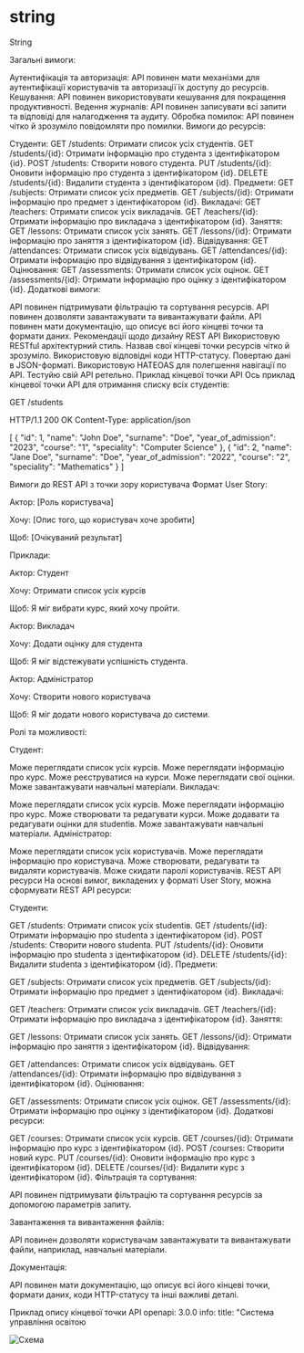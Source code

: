 # string
String

Загальні вимоги:

Аутентифікація та авторизація: API повинен мати механізми для аутентифікації користувачів та авторизації їх доступу до ресурсів.
Кешування: API повинен використовувати кешування для покращення продуктивності.
Ведення журналів: API повинен записувати всі запити та відповіді для налагодження та аудиту.
Обробка помилок: API повинен чітко й зрозуміло повідомляти про помилки.
Вимоги до ресурсів:

Студенти:
GET /students: Отримати список усіх студентів.
GET /students/{id}: Отримати інформацію про студента з ідентифікатором {id}.
POST /students: Створити нового студента.
PUT /students/{id}: Оновити інформацію про студента з ідентифікатором {id}.
DELETE /students/{id}: Видалити студента з ідентифікатором {id}.
Предмети:
GET /subjects: Отримати список усіх предметів.
GET /subjects/{id}: Отримати інформацію про предмет з ідентифікатором {id}.
Викладачі:
GET /teachers: Отримати список усіх викладачів.
GET /teachers/{id}: Отримати інформацію про викладача з ідентифікатором {id}.
Заняття:
GET /lessons: Отримати список усіх занять.
GET /lessons/{id}: Отримати інформацію про заняття з ідентифікатором {id}.
Відвідування:
GET /attendances: Отримати список усіх відвідувань.
GET /attendances/{id}: Отримати інформацію про відвідування з ідентифікатором {id}.
Оцінювання:
GET /assessments: Отримати список усіх оцінок.
GET /assessments/{id}: Отримати інформацію про оцінку з ідентифікатором {id}.
Додаткові вимоги:

API повинен підтримувати фільтрацію та сортування ресурсів.
API повинен дозволяти завантажувати та вивантажувати файли.
API повинен мати документацію, що описує всі його кінцеві точки та формати даних.
Рекомендації щодо дизайну REST API
Використовую RESTful архітектурний стиль.
Назвав свої кінцеві точки ресурсів чітко й зрозуміло.
Використовую відповідні коди HTTP-статусу.
Повертаю дані в JSON-форматі.
Використовую HATEOAS для полегшення навігації по API.
Тестуйю свій API ретельно.
Приклад кінцевої точки API
Ось приклад кінцевої точки API для отримання списку всіх студентів:

GET /students

HTTP/1.1 200 OK
Content-Type: application/json

[
  {
    "id": 1,
    "name": "John Doe",
    "surname": "Doe",
    "year_of_admission": "2023",
    "course": "1",
    "speciality": "Computer Science"
  },
  {
    "id": 2,
    "name": "Jane Doe",
    "surname": "Doe",
    "year_of_admission": "2022",
    "course": "2",
    "speciality": "Mathematics"
  }
]   

Вимоги до REST API з точки зору користувача
Формат User Story:

Актор: [Роль користувача]

Хочу: [Опис того, що користувач хоче зробити]

Щоб: [Очікуваний результат]

Приклади:

Актор: Студент

Хочу: Отримати список усіх курсів

Щоб: Я міг вибрати курс, який хочу пройти.

Актор: Викладач

Хочу: Додати оцінку для студента

Щоб: Я міг відстежувати успішність студента.

Актор: Адміністратор

Хочу: Створити нового користувача

Щоб: Я міг додати нового користувача до системи.

Ролі та можливості:

Студент:

Може переглядати список усіх курсів.
Може переглядати інформацію про курс.
Може реєструватися на курси.
Може переглядати свої оцінки.
Може завантажувати навчальні матеріали.
Викладач:

Може переглядати список усіх курсів.
Може переглядати інформацію про курс.
Може створювати та редагувати курси.
Може додавати та редагувати оцінки для studentів.
Може завантажувати навчальні матеріали.
Адміністратор:

Може переглядати список усіх користувачів.
Може переглядати інформацію про користувача.
Може створювати, редагувати та видаляти користувачів.
Може скидати паролі користувачів.
REST API ресурси
На основі вимог, викладених у форматі User Story, можна сформувати REST API ресурси:

Студенти:

GET /students: Отримати список усіх studentів.
GET /students/{id}: Отримати інформацію про studentа з ідентифікатором {id}.
POST /students: Створити нового studentа.
PUT /students/{id}: Оновити інформацію про studentа з ідентифікатором {id}.
DELETE /students/{id}: Видалити studentа з ідентифікатором {id}.
Предмети:

GET /subjects: Отримати список усіх предметів.
GET /subjects/{id}: Отримати інформацію про предмет з ідентифікатором {id}.
Викладачі:

GET /teachers: Отримати список усіх викладачів.
GET /teachers/{id}: Отримати інформацію про викладача з ідентифікатором {id}.
Заняття:

GET /lessons: Отримати список усіх занять.
GET /lessons/{id}: Отримати інформацію про заняття з ідентифікатором {id}.
Відвідування:

GET /attendances: Отримати список усіх відвідувань.
GET /attendances/{id}: Отримати інформацію про відвідування з ідентифікатором {id}.
Оцінювання:

GET /assessments: Отримати список усіх оцінок.
GET /assessments/{id}: Отримати інформацію про оцінку з ідентифікатором {id}.
Додаткові ресурси:

GET /courses: Отримати список усіх курсів.
GET /courses/{id}: Отримати інформацію про курс з ідентифікатором {id}.
POST /courses: Створити новий курс.
PUT /courses/{id}: Оновити інформацію про курс з ідентифікатором {id}.
DELETE /courses/{id}: Видалити курс з ідентифікатором {id}.
Фільтрація та сортування:

API повинен підтримувати фільтрацію та сортування ресурсів за допомогою параметрів запиту.

Завантаження та вивантаження файлів:

API повинен дозволяти користувачам завантажувати та вивантажувати файли, наприклад, навчальні матеріали.

Документація:

API повинен мати документацію, що описує всі його кінцеві точки, формати даних, коди HTTP-статусу та інші важливі деталі.

Приклад опису кінцевої точки API 
openapi: 3.0.0
info:
  title: "Система управління освітою

![Схема]([scheme,png.png](https://github.com/vorobecandrij54/string/blob/main/scheme.png.png)https://github.com/vorobecandrij54/string/blob/main/scheme.png.png)
